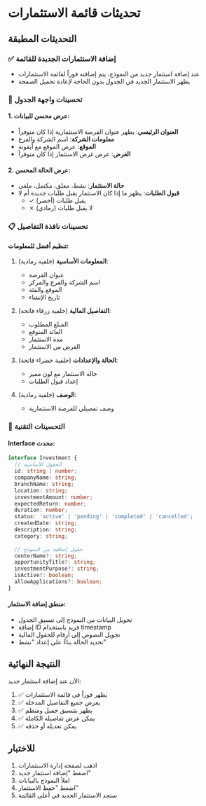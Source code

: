 # تحديثات قائمة الاستثمارات

## التحديثات المطبقة

### ✅ إضافة الاستثمارات الجديدة للقائمة
- عند إضافة استثمار جديد من النموذج، يتم إضافته فوراً لقائمة الاستثمارات
- يظهر الاستثمار الجديد في الجدول بدون الحاجة لإعادة تحميل الصفحة

### 🔄 تحسينات واجهة الجدول

#### 1. عرض محسن للبيانات:
- **العنوان الرئيسي**: يظهر عنوان الفرصة الاستثمارية إذا كان متوفراً
- **معلومات الشركة**: اسم الشركة والفرع
- **الموقع**: عرض الموقع مع أيقونة
- **الغرض**: عرض غرض الاستثمار إذا كان متوفراً

#### 2. عرض الحالة المحسن:
- **حالة الاستثمار**: نشط، معلق، مكتمل، ملغي
- **قبول الطلبات**: يظهر ما إذا كان الاستثمار يقبل طلبات جديدة أم لا
  - ✓ يقبل طلبات (أخضر)
  - ✗ لا يقبل طلبات (رمادي)

### 📋 تحسينات نافذة التفاصيل

#### تنظيم أفضل للمعلومات:
1. **المعلومات الأساسية** (خلفية رمادية):
   - عنوان الفرصة
   - اسم الشركة والفرع والمركز
   - الموقع والفئة
   - تاريخ الإنشاء

2. **التفاصيل المالية** (خلفية زرقاء فاتحة):
   - المبلغ المطلوب
   - العائد المتوقع
   - مدة الاستثمار
   - الغرض من الاستثمار

3. **الحالة والإعدادات** (خلفية خضراء فاتحة):
   - حالة الاستثمار مع لون مميز
   - إعداد قبول الطلبات

4. **الوصف** (خلفية رمادية):
   - وصف تفصيلي للفرصة الاستثمارية

### 🔧 التحسينات التقنية

#### Interface محدث:
```typescript
interface Investment {
  // الحقول الأساسية
  id: string | number;
  companyName: string;
  branchName: string;
  location: string;
  investmentAmount: number;
  expectedReturn: number;
  duration: number;
  status: 'active' | 'pending' | 'completed' | 'cancelled';
  createdDate: string;
  description: string;
  category: string;
  
  // حقول إضافية من النموذج
  centerName?: string;
  opportunityTitle?: string;
  investmentPurpose?: string;
  isActive?: boolean;
  allowApplications?: boolean;
}
```

#### منطق إضافة الاستثمار:
- تحويل البيانات من النموذج إلى تنسيق الجدول
- إضافة ID فريد باستخدام timestamp
- تحويل النصوص إلى أرقام للحقول المالية
- تحديد الحالة بناءً على إعداد "نشط"

## النتيجة النهائية

الآن عند إضافة استثمار جديد:
1. ✅ يظهر فوراً في قائمة الاستثمارات
2. ✅ يعرض جميع التفاصيل المدخلة
3. ✅ يظهر بتنسيق جميل ومنظم
4. ✅ يمكن عرض تفاصيله الكاملة
5. ✅ يمكن تعديله أو حذفه

## للاختبار
1. اذهب لصفحة إدارة الاستثمارات
2. اضغط "إضافة استثمار جديد"
3. املأ النموذج بالبيانات
4. اضغط "حفظ الاستثمار"
5. ستجد الاستثمار الجديد في أعلى القائمة
